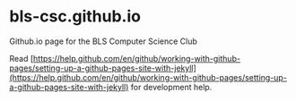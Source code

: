 # bls-csc.github.io
Github.io page for the BLS Computer Science Club

Read [https://help.github.com/en/github/working-with-github-pages/setting-up-a-github-pages-site-with-jekyll](https://help.github.com/en/github/working-with-github-pages/setting-up-a-github-pages-site-with-jekyll) for development help.
